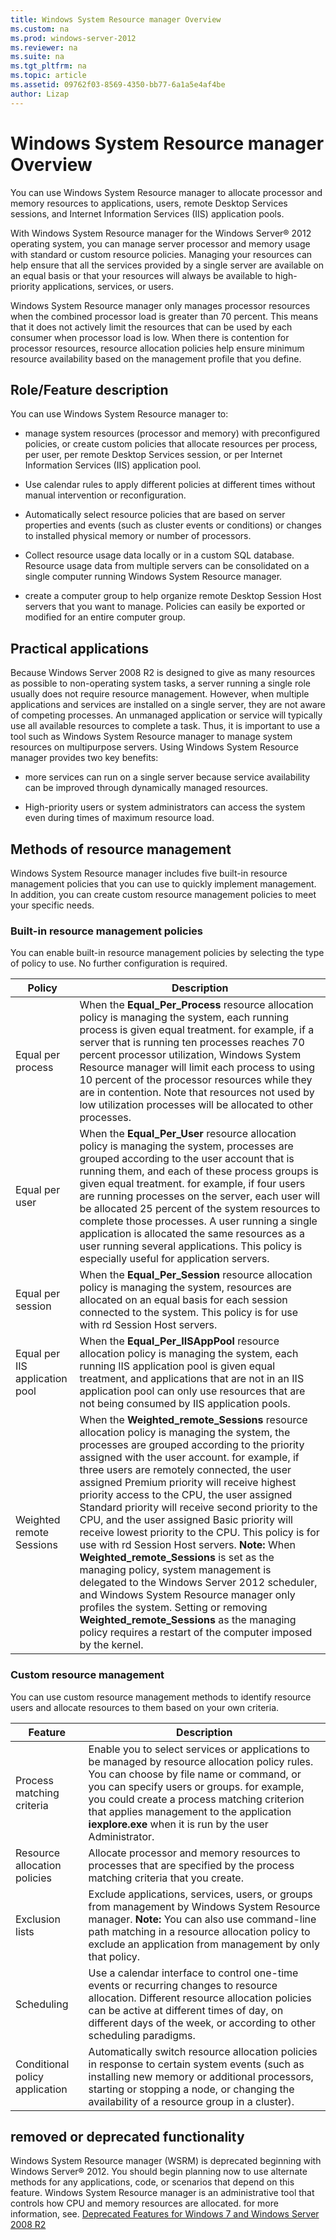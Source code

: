```yaml
---
title: Windows System Resource manager Overview
ms.custom: na
ms.prod: windows-server-2012
ms.reviewer: na
ms.suite: na
ms.tgt_pltfrm: na
ms.topic: article
ms.assetid: 09762f03-8569-4350-bb77-6a1a5e4af4be
author: Lizap
---
```

# Windows System Resource manager Overview
You can use Windows System Resource manager to allocate processor and memory resources to applications, users, remote Desktop Services sessions, and Internet Information Services \(IIS\) application pools.

With Windows System Resource manager for the Windows Server® 2012 operating system, you can manage server processor and memory usage with standard or custom resource policies. Managing your resources can help ensure that all the services provided by a single server are available on an equal basis or that your resources will always be available to high\-priority applications, services, or users.

Windows System Resource manager only manages processor resources when the combined processor load is greater than 70 percent. This means that it does not actively limit the resources that can be used by each consumer when processor load is low. When there is contention for processor resources, resource allocation policies help ensure minimum resource availability based on the management profile that you define.

## <a name="BKMK_Over"></a>Role\/Feature description
You can use Windows System Resource manager to:

-   manage system resources \(processor and memory\) with preconfigured policies, or create custom policies that allocate resources per process, per user, per remote Desktop Services session, or per Internet Information Services \(IIS\) application pool.

-   Use calendar rules to apply different policies at different times without manual intervention or reconfiguration.

-   Automatically select resource policies that are based on server properties and events \(such as cluster events or conditions\) or changes to installed physical memory or number of processors.

-   Collect resource usage data locally or in a custom SQL database. Resource usage data from multiple servers can be consolidated on a single computer running Windows System Resource manager.

-   create a computer group to help organize remote Desktop Session Host servers that you want to manage. Policies can easily be exported or modified for an entire computer group.

## <a name="BKMK_APP"></a>Practical applications
Because  Windows Server 2008 R2  is designed to give as many resources as possible to non\-operating system tasks, a server running a single role usually does not require resource management. However, when multiple applications and services are installed on a single server, they are not aware of competing processes. An unmanaged application or service will typically use all available resources to complete a task. Thus, it is important to use a tool such as Windows System Resource manager to manage system resources on multipurpose servers. Using Windows System Resource manager provides two key benefits:

-   more services can run on a single server because service availability can be improved through dynamically managed resources.

-   High\-priority users or system administrators can access the system even during times of maximum resource load.

## <a name="BKMK_NEW"></a>Methods of resource management
Windows System Resource manager includes five built\-in resource management policies that you can use to quickly implement management. In addition, you can create custom resource management policies to meet your specific needs.

### Built\-in resource management policies
You can enable built\-in resource management policies by selecting the type of policy to use. No further configuration is required.

|Policy|Description|
|----------|---------------|
|Equal per process|When the **Equal\_Per\_Process** resource allocation policy is managing the system, each running process is given equal treatment. for example, if a server that is running ten processes reaches 70 percent processor utilization, Windows System Resource manager will limit each process to using 10 percent of the processor resources while they are in contention. Note that resources not used by low utilization processes will be allocated to other processes.|
|Equal per user|When the **Equal\_Per\_User** resource allocation policy is managing the system, processes are grouped according to the user account that is running them, and each of these process groups is given equal treatment. for example, if four users are running processes on the server, each user will be allocated 25 percent of the system resources to complete those processes. A user running a single application is allocated the same resources as a user running several applications. This policy is especially useful for application servers.|
|Equal per session|When the **Equal\_Per\_Session** resource allocation policy is managing the system, resources are allocated on an equal basis for each session connected to the system. This policy is for use with rd Session Host servers.|
|Equal per IIS application pool|When the **Equal\_Per\_IISAppPool** resource allocation policy is managing the system, each running IIS application pool is given equal treatment, and applications that are not in an IIS application pool can only use resources that are not being consumed by IIS application pools.|
|Weighted remote Sessions|When the **Weighted\_remote\_Sessions** resource allocation policy is managing the system, the processes are grouped according to the priority assigned with the user account. for example, if three users are remotely connected, the user assigned Premium priority will receive highest priority access to the CPU, the user assigned Standard priority will receive second priority to the CPU, and the user assigned Basic priority will receive lowest priority to the CPU. This policy is for use with rd Session Host servers. **Note:** When **Weighted\_remote\_Sessions** is set as the managing policy, system management is delegated to the  Windows Server 2012  scheduler, and Windows System Resource manager only profiles the system. Setting or removing **Weighted\_remote\_Sessions** as the managing policy requires a restart of the computer imposed by the kernel.|

### Custom resource management
You can use custom resource management methods to identify resource users and allocate resources to them based on your own criteria.

|Feature|Description|
|-----------|---------------|
|Process matching criteria|Enable you to select services or applications to be managed by resource allocation policy rules. You can choose by file name or command, or you can specify users or groups. for example, you could create a process matching criterion that applies management to the application **iexplore.exe** when it is run by the user Administrator.|
|Resource allocation policies|Allocate processor and memory resources to processes that are specified by the process matching criteria that you create.|
|Exclusion lists|Exclude applications, services, users, or groups from management by Windows System Resource manager. **Note:** You can also use command\-line path matching in a resource allocation policy to exclude an application from management by only that policy.|
|Scheduling|Use a calendar interface to control one\-time events or recurring changes to resource allocation. Different resource allocation policies can be active at different times of day, on different days of the week, or according to other scheduling paradigms.|
|Conditional policy application|Automatically switch resource allocation policies in response to certain system events \(such as installing new memory or additional processors, starting or stopping a node, or changing the availability of a resource group in a cluster\).|

## <a name="BKMK_DEP"></a>removed or deprecated functionality
Windows System Resource manager \(WSRM\) is deprecated beginning with Windows Server® 2012. You should begin planning now to use alternate methods for any applications, code, or scenarios that depend on this feature. Windows System Resource manager is an administrative tool that controls how CPU and memory resources are allocated. for more information, see. [Deprecated Features for Windows 7 and Windows Server 2008 R2](http://go.microsoft.com/fwlink/p/?LinkId=217355)



